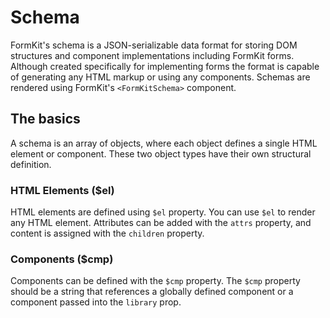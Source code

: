 # Schema

FormKit's schema is a JSON-serializable data format for storing DOM structures and component implementations including FormKit forms. Although created specifically for implementing forms the format is capable of generating any HTML markup or using any components. Schemas are rendered using FormKit's `<FormKitSchema>` component.

## The basics

A schema is an array of objects, where each object defines a single HTML element or component. These two object types have their own structural definition.

### HTML Elements ($el)

HTML elements are defined using `$el` property. You can use `$el` to render any HTML element. Attributes can be added with the `attrs` property, and content is
assigned with the `children` property.

<example
  name="Schema - elements"
  file="/_content/examples/schema-elements/schema-elements"
  langs="vue"
  layout="row">
</example>

### Components ($cmp)

Components can be defined with the `$cmp` property. The `$cmp` property should be a string that references a globally defined component or a component passed
into the `library` prop.

<example
  name="Schema - components"
  file="/_content/examples/schema-components/schema-components"
  langs="vue"
  layout="row">
</example>

